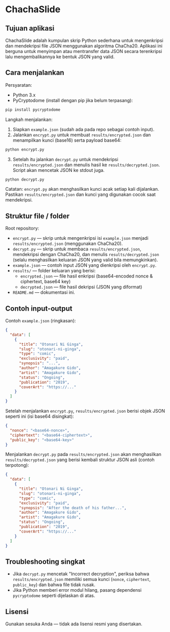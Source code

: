 # ChachaSlide

## Tujuan aplikasi

ChachaSlide adalah kumpulan skrip Python sederhana untuk mengenkripsi dan mendekripsi file JSON menggunakan algoritma ChaCha20. Aplikasi ini berguna untuk menyimpan atau mentransfer data JSON secara terenkripsi lalu mengembalikannya ke bentuk JSON yang valid.

## Cara menjalankan

Persyaratan:

- Python 3.x
- PyCryptodome (install dengan pip jika belum terpasang):

```bash
pip install pycryptodome
```

Langkah menjalankan:

1. Siapkan `example.json` (sudah ada pada repo sebagai contoh input).
2. Jalankan `encrypt.py` untuk membuat `results/encrypted.json` dan menampilkan kunci (base16) serta payload base64:

```bash
python encrypt.py
```

3. Setelah itu jalankan `decrypt.py` untuk mendekripsi `results/encrypted.json` dan menulis hasil ke `results/decrypted.json`. Script akan mencetak JSON ke stdout juga.

```bash
python decrypt.py
```

Catatan: `encrypt.py` akan menghasilkan kunci acak setiap kali dijalankan. Pastikan `results/encrypted.json` dan kunci yang digunakan cocok saat mendekripsi.

## Struktur file / folder

Root repository:

- `encrypt.py` — skrip untuk mengenkripsi isi `example.json` menjadi `results/encrypted.json` (menggunakan ChaCha20).
- `decrypt.py` — skrip untuk membaca `results/encrypted.json`, mendekripsi dengan ChaCha20, dan menulis `results/decrypted.json` (selalu menghasilkan keluaran JSON yang valid bila memungkinkan).
- `example.json` — contoh input JSON yang dienkripsi oleh `encrypt.py`.
- `results/` — folder keluaran yang berisi:
  - `encrypted.json` — file hasil enkripsi (base64-encoded nonce & ciphertext, base64 key)
  - `decrypted.json` — file hasil dekripsi (JSON yang diformat)
- `README.md` — dokumentasi ini.

## Contoh input-output

Contoh `example.json` (ringkasan):

```json
{
  "data": [
    {
      "title": "Otonari Ni Ginga",
      "slug": "otonari-ni-ginga",
      "type": "comic",
      "exclusivity": "paid",
      "synopsis": "...",
      "author": "Amagakure Gido",
      "artist": "Amagakure Gido",
      "status": "Ongoing",
      "publication": "2019",
      "coverArt": "https://..."
    }
  ]
}
```

Setelah menjalankan `encrypt.py`, `results/encrypted.json` berisi objek JSON seperti ini (isi base64 disingkat):

```json
{
  "nonce": "<base64-nonce>",
  "ciphertext": "<base64-ciphertext>",
  "public_key": "<base64-key>"
}
```

Menjalankan `decrypt.py` pada `results/encrypted.json` akan menghasilkan `results/decrypted.json` yang berisi kembali struktur JSON asli (contoh terpotong):

```json
{
  "data": [
    {
      "title": "Otonari Ni Ginga",
      "slug": "otonari-ni-ginga",
      "type": "comic",
      "exclusivity": "paid",
      "synopsis": "After the death of his father...",
      "author": "Amagakure Gido",
      "artist": "Amagakure Gido",
      "status": "Ongoing",
      "publication": "2019",
      "coverArt": "https://..."
    }
  ]
}
```

## Troubleshooting singkat

- Jika `decrypt.py` mencetak "Incorrect decryption", periksa bahwa `results/encrypted.json` memiliki semua kunci (`nonce`, `ciphertext`, `public_key`) dan bahwa file tidak rusak.
- Jika Python memberi error modul hilang, pasang dependensi `pycryptodome` seperti dijelaskan di atas.

## Lisensi

Gunakan sesuka Anda — tidak ada lisensi resmi yang disertakan.
